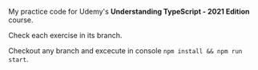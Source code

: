 My practice code for Udemy's **Understanding TypeScript - 2021 Edition** course.

Check each exercise in its branch.

Checkout any branch and excecute in console `npm install && npm run start`.
